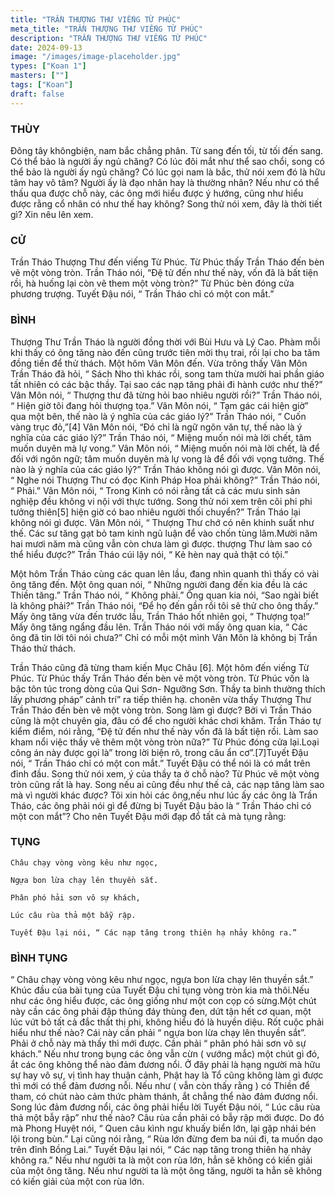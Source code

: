 ```yaml
---
title: "TRẦN THƯỢNG THƯ VIẾNG TỪ PHÚC"
meta_title: "TRẦN THƯỢNG THƯ VIẾNG TỪ PHÚC"
description: "TRẦN THƯỢNG THƯ VIẾNG TỪ PHÚC"
date: 2024-09-13
image: "/images/image-placeholder.jpg"
types: ["Koan 1"]
masters: [""]
tags: ["Koan"]
draft: false
---
```


### THÙY 
Đông tây khôngbiện, nam bắc chẳng phân. Từ sang đến tối, từ tối đến sang. Có thể bảo là người ấy ngủ chăng? Có lúc đôi mắt như thể sao chổi, song có thể bảo là người ấy ngủ chăng? Có lúc gọi nam là bắc, thử nói xem đó là hữu tâm hay vô tâm? Người ấy là đạo nhân hay là thường nhân? Nếu như có thể thấu qua được chỗ này, các ông mới hiểu được ý hướng, cũng như hiểu được rằng cổ nhân có như thế hay không? Song thử nói xem, đây là thời tiết gì? Xin nêu lên xem.

### CỬ 
Trần Tháo Thượng Thư đến viếng Từ Phúc. Từ Phúc thấy Trần Tháo đến bèn vẽ một vòng tròn. Trần Tháo nói, “Đệ tử đến như thế này, vốn đã là bất tiện rồi, hà huống lại còn vẽ them một vòng tròn?” Từ Phúc bèn đóng cửa phương trượng. Tuyết Đậu nói, “ Trần Tháo chỉ có một con mắt.”

### BÌNH 
Thượng Thư Trần Tháo là người đồng thời với Bùi Hưu và Lý Cao. Phàm mỗi khi thấy có ông tăng nào đến cũng trước tiên mời thụ trai, rồi lại cho ba tăm đồng tiền để thử thách. Một hôm Vân Môn đến. Vừa trông thấy Vân Môn Trần Tháo đã hỏi, “ Sách Nho thì khác rồi, song tam thừa mười hai phần giáo tất nhiên có các bậc thầy. Tại sao các nạp tăng phải đi hành cước như thế?” Vân Môn nói, “ Thượng thư đã từng hỏi bao nhiêu người rồi?” Trần Tháo nói, “ Hiện giờ tôi đang hỏi thượng tọa.” Vân Môn nói, “ Tạm gác cái hiện giờ” qua một bên, thế nào là ý nghĩa của các giáo lý?” Trần Tháo nói, “ Cuốn vàng trục đỏ,”[4] Vân Môn nói, “Đó chỉ là ngữ ngôn văn tự, thế nào là ý nghĩa của các giáo lý?” Trần Tháo nói, “ Miệng muốn nói mà lời chết, tâm muốn duyên mà lự vong.” Vân Môn nói, “ Miệng muốn nói mà lời chết, là để đối với ngôn ngữ; tâm muốn duyên mà lự vong là để đối với vọng tưởng. Thế nào là ý nghĩa của các giáo lý?” Trần Tháo không nói gì được. Vân Môn nói, “ Nghe nói Thượng Thư có đọc Kinh Pháp Hoa phải không?” Trần Tháo nói, “ Phải.” Vân Môn nói, “ Trong Kinh có nói rằng tất cả các mưu sinh sản nghiệp đều không vi nội với thực tướng. Song thử nói xem trên cõi phi phi tưởng thiên[5] hiện giờ có bao nhiêu người thối chuyển?” Trần Tháo lại không nói gì được. Vân Môn nói, “ Thượng Thư chớ có nên khinh suất như thế. Các sư tăng gạt bỏ tam kinh ngũ luận để vào chốn tùng lâm.Mười năm hai mươi năm mà cũng vẫn còn chưa làm gì được. thượng Thư làm sao có thể hiểu được?” Trần Tháo cúi lậy nói, “ Kẻ hèn nay quả thật có tội.”

Một hôm Trần Tháo cùng các quan lên lầu, đang nhìn quanh thì thấy có vài ông tăng đến. Một ông quan nói, “ Những người đang đến kia đều là các Thiền tăng.” Trần Tháo nói, “ Không phải.” Ông quan kia nói, “Sao ngài biết là không phải?” Trần Tháo nói, “Để họ đến gần rồi tôi sẽ thử cho ông thấy.” Mấy ông tăng vừa đến trước lầu, Trần Tháo hốt nhiên gọi, “ Thượng tọa!” Mấy ông tăng ngẩng đầu lên. Trần Tháo nói với mấy ông quan kia, “ Các ông đã tin lời tôi nói chưa?” Chỉ có mỗi một mình Vân Môn là không bị Trần Tháo thử thách.

Trần Tháo cũng đã từng tham kiến Mục Châu [6]. Một hôm đến viếng Từ Phúc. Từ Phúc thấy Trần Tháo đến bèn vẽ một vòng tròn. Từ Phúc vốn là bậc tôn túc trong dòng của Qui Sơn- Ngưỡng Sơn. Thầy ta bình thường thích lấy phương pháp” cảnh trí” ra tiếp thiên hạ. chonên vừa thấy Thượng Thư Trần Tháo đến bèn vẽ một vòng tròn. Song làm gì được? Bởi vì Trần Tháo cũng là một chuyên gia, đâu có để cho người khác chơi khăm. Trần Tháo tự kiểm điểm, nói rằng, “Đệ tử đến như thế này vốn đã là bất tiện rồi. Làm sao kham nổi việc thầy vẽ thêm một vòng tròn nữa?” Từ Phúc đóng cửa lại.Loại công án này được gọi là” trong lời biện rõ, trong câu ẩn cơ”.[7]Tuyết Đậu nói, “ Trần Tháo chỉ có một con mắt.” Tuyết Đậu có thể nói là có mắt trên đỉnh đầu. Song thử nói xem, ý của thầy ta ở chỗ nào? Từ Phúc vẽ một vòng tròn cũng rất là hay. Song nếu ai cũng đều như thế cả, các nạp tăng làm sao mà vì người khác được? Tôi xin hỏi các ông,nếu như lúc ấy các ông là Trần Tháo, các ông phải nói gì để đừng bị Tuyết Đậu bảo là “ Trần Tháo chỉ có một con mắt”? Cho nên Tuyết Đậu mới đạp đổ tất cả mà tụng rằng:

### TỤNG
```
Châu chạy vòng vòng kêu như ngọc,

Ngựa bon lừa chạy lên thuyền sắt.

Phân phó hải sơn vô sự khách,

Lúc câu rùa thả một bẫy rập.

Tuyết Đậu lại nói, “ Các nạp tăng trong thiên hạ nhảy không ra.”
```

### BÌNH TỤNG
“ Châu chạy vòng vòng kêu như ngọc, ngựa bon lừa chạy lên thuyền sắt.” Khúc đầu của bài tụng của Tuyết Đậu chỉ tụng vòng tròn kia mà thôi.Nếu như các ông hiểu được, các ông giống như một con cọp có sừng.Một chút này cần các ông phải đập thủng đáy thùng đen, dứt tận hết cơ quan, một lúc vứt bỏ tất cả đắc thất thị phi, không hiểu đó là huyền diệu. Rốt cuộc phải hiểu như thế nào? Cái này cần phải “ ngựa bon lừa chạy lên thuyền sắt”. Phải ở chỗ này mà thấy thì mới được. Cần phải “ phân phó hải sơn vô sự khách.” Nếu như trong bụng các ông vẫn cừn ( vướng mắc) một chút gì đó, ắt các ông không thể nào đảm đương nổi. Ở đây phải là hạng người mà hữu sự hay vô sự, vị tình hay thuận cảnh, Phật hay là Tổ cũng không làm gì được thì mới có thể đảm đương nỗi. Nếu như ( vẫn còn thấy rằng ) có Thiền để tham, có chút nào cảm thức phàm thánh, ắt chẳng thể nào đảm đương nổi. Song lúc đảm đương nổi, các ông phải hiểu lời Tuyết Đậu nói, “ Lúc câu rùa thả một bẫy rập” như thế nào? Câu rùa cần phải có bẫy rập mới được. Do đó mà Phong Huyệt nói, “ Quen câu kình ngư khuấy biển lớn, lại gặp nhái bén lội trong bùn.” Lại cũng nói rằng, “ Rùa lớn đừng đem ba núi đi, ta muốn dạo trên đỉnh Bồng Lai.” Tuyết Đậu lại nói, “ Các nạp tăng trong thiên hạ nhảy không ra.” Nếu như người ta là một con rùa lớn, hẳn sẽ không có kiến giải của một ông tăng. Nếu như người ta là một ông tăng, người ta hẳn sẽ không có kiến giải của một con rùa lớn.


